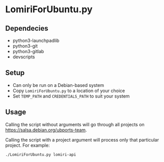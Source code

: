 # LomiriForUbuntu.py

## Dependecies

 - python3-launchpadlib
 - python3-git
 - python3-gitlab
 - devscripts

## Setup

 - Can only be run on a Debian-based system
 - Copy `LomiriForUbuntu.py` to a location of your choice
 - Set `TEMP_PATH` and `CREDENTIALS_PATH` to suit your system

## Usage

Calling the script without arguments will go through all projects on
https://salsa.debian.org/ubports-team.

Calling the script with a project argument will process only that
particular project. For example:

```
./LomiriForUbuntu.py lomiri-api
```


